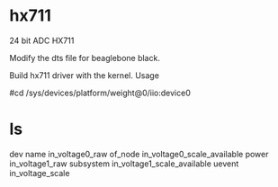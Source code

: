 # hx711
24 bit ADC HX711

Modify the dts file for beaglebone black. 

Build hx711 driver with the kernel.
Usage

#cd /sys/devices/platform/weight@0/iio:device0

# ls
dev                          name
in_voltage0_raw              of_node
in_voltage0_scale_available  power
in_voltage1_raw              subsystem
in_voltage1_scale_available  uevent
in_voltage_scale


